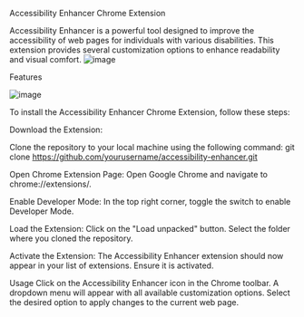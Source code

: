 Accessibility Enhancer Chrome Extension

Accessibility Enhancer is a powerful tool designed to improve the accessibility of web pages for individuals with various disabilities. This extension provides several customization options to enhance readability and visual comfort.
![image](https://github.com/ZingerMarat/Chrome-Accessibility-Extension/assets/93285999/24b26b69-ec5b-45f2-b866-9af9033cf67c)


Features

![image](https://github.com/ZingerMarat/Chrome-Accessibility-Extension/assets/93285999/1b97a880-ebc9-43cb-821e-7d33670489c6)

To install the Accessibility Enhancer Chrome Extension, follow these steps:

Download the Extension:

Clone the repository to your local machine using the following command:
git clone https://github.com/yourusername/accessibility-enhancer.git

Open Chrome Extension Page:
Open Google Chrome and navigate to chrome://extensions/.

Enable Developer Mode:
In the top right corner, toggle the switch to enable Developer Mode.

Load the Extension:
Click on the "Load unpacked" button.
Select the folder where you cloned the repository.

Activate the Extension:
The Accessibility Enhancer extension should now appear in your list of extensions. Ensure it is activated.

Usage
Click on the Accessibility Enhancer icon in the Chrome toolbar.
A dropdown menu will appear with all available customization options.
Select the desired option to apply changes to the current web page.

